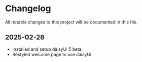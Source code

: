 # Changelog

All notable changes to this project will be documented in this file.

## 2025-02-28

-   Installed and setup daisyUI 5 beta.
-   Restyled welcome page to use daisyUI.
